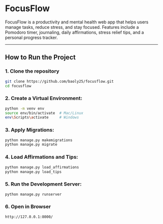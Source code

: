 # FocusFlow

FocusFlow is a productivity and mental health web app that helps users manage tasks, reduce stress, and stay focused. Features include a Pomodoro timer, journaling, daily affirmations, stress relief tips, and a personal progress tracker.

---

## How to Run the Project

### 1. Clone the repository
```bash
git clone https://github.com/baoly25/focusflow.git
cd focusflow
```

### 2. Create a Virtual Environment:
```bash
python -m venv env
source env/bin/activate  # Mac/Linux
env\Scripts\activate     # Windows
```

### 3. Apply Migrations:
```bash
python manage.py makemigrations
python manage.py migrate
```

### 4. Load Affirmations and Tips:
```bash
python manage.py load_affirmations
python manage.py load_tips
```

### 5. Run the Development Server:
```bash
python manage.py runserver
```

### 6. Open in Browser
```bash
http://127.0.0.1:8000/
```